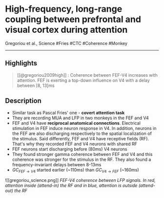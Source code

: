 # High-frequency, long-range coupling between prefrontal and visual cortex during attention
Gregoriou et al., Science
#Fries #CTC #Coherence #Monkey 

---

## Highlights

> [[@gregoriou2009high]] : Coherence between FEF-V4 increases with attention. FEF is exerting a top-down influence on V4 with a delay between [8, 13]ms

## Description


- Similar task as Pascal Fries' one - **covert attention task**
- They are recording MUA and LFP in two monkeys in the FEF and V4
- FEF and V4 have **reciprocal anatomical connections**. Electrical stimulation in FEF induce neuron response in V4. In addition, neurons in the FEF are also discharging respectively to the spatial localization of the stimulus. Said differently, FEF and V4 have receptive fields (RF). That's why they recorded FEF and V4 neurons with shared RF
- FEF neurons start discharging before (80ms) V4 neurons
- They found stronger gamma coherence between FEF and V4 and this coherence was stronger for the stimulus in the RF. They also found a frequency-invariant delays between 8-13ms
- $GC_{FEF \rightarrow V4}$ started earlier (~110ms) than $GC_{V4 \rightarrow FEF}$ (~160ms)

![[gregoriou_science.png]]
_FEF-V4 coherence between LFP signals. In red, attention inside (attend-in) the RF and in blue, attention is outside (attend-out) the RF_

